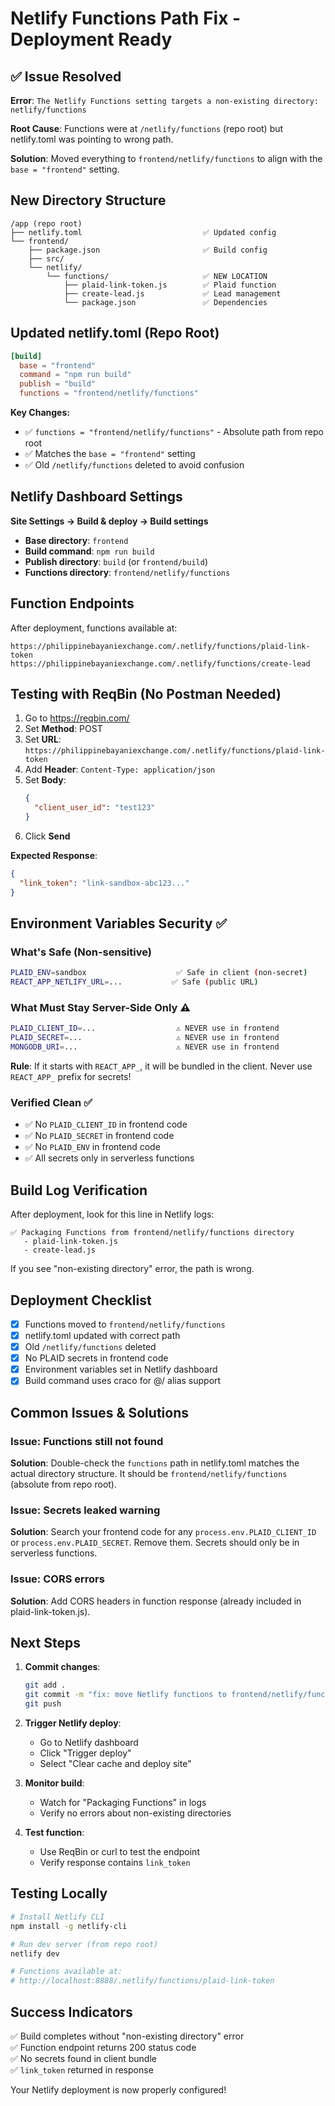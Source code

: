 # Netlify Functions Path Fix - Deployment Ready

## ✅ Issue Resolved

**Error**: `The Netlify Functions setting targets a non-existing directory: netlify/functions`

**Root Cause**: Functions were at `/netlify/functions` (repo root) but netlify.toml was pointing to wrong path.

**Solution**: Moved everything to `frontend/netlify/functions` to align with the `base = "frontend"` setting.

## New Directory Structure

```
/app (repo root)
├── netlify.toml                           ✅ Updated config
└── frontend/
    ├── package.json                       ✅ Build config
    ├── src/
    └── netlify/
        └── functions/                     ✅ NEW LOCATION
            ├── plaid-link-token.js        ✅ Plaid function
            ├── create-lead.js             ✅ Lead management
            └── package.json               ✅ Dependencies
```

## Updated netlify.toml (Repo Root)

```toml
[build]
  base = "frontend"
  command = "npm run build"
  publish = "build"
  functions = "frontend/netlify/functions"
```

**Key Changes:**
- ✅ `functions = "frontend/netlify/functions"` - Absolute path from repo root
- ✅ Matches the `base = "frontend"` setting
- ✅ Old `/netlify/functions` deleted to avoid confusion

## Netlify Dashboard Settings

**Site Settings → Build & deploy → Build settings**

- **Base directory**: `frontend`
- **Build command**: `npm run build`
- **Publish directory**: `build` (or `frontend/build`)
- **Functions directory**: `frontend/netlify/functions`

## Function Endpoints

After deployment, functions available at:

```
https://philippinebayaniexchange.com/.netlify/functions/plaid-link-token
https://philippinebayaniexchange.com/.netlify/functions/create-lead
```

## Testing with ReqBin (No Postman Needed)

1. Go to https://reqbin.com/
2. Set **Method**: POST
3. Set **URL**: `https://philippinebayaniexchange.com/.netlify/functions/plaid-link-token`
4. Add **Header**: `Content-Type: application/json`
5. Set **Body**:
   ```json
   {
     "client_user_id": "test123"
   }
   ```
6. Click **Send**

**Expected Response**:
```json
{
  "link_token": "link-sandbox-abc123..."
}
```

## Environment Variables Security ✅

### What's Safe (Non-sensitive)
```bash
PLAID_ENV=sandbox                    ✅ Safe in client (non-secret)
REACT_APP_NETLIFY_URL=...           ✅ Safe (public URL)
```

### What Must Stay Server-Side Only ⚠️
```bash
PLAID_CLIENT_ID=...                  ⚠️ NEVER use in frontend
PLAID_SECRET=...                     ⚠️ NEVER use in frontend
MONGODB_URI=...                      ⚠️ NEVER use in frontend
```

**Rule**: If it starts with `REACT_APP_`, it will be bundled in the client. Never use `REACT_APP_` prefix for secrets!

### Verified Clean ✅

- ✅ No `PLAID_CLIENT_ID` in frontend code
- ✅ No `PLAID_SECRET` in frontend code
- ✅ No `PLAID_ENV` in frontend code
- ✅ All secrets only in serverless functions

## Build Log Verification

After deployment, look for this line in Netlify logs:

```
✅ Packaging Functions from frontend/netlify/functions directory
   - plaid-link-token.js
   - create-lead.js
```

If you see "non-existing directory" error, the path is wrong.

## Deployment Checklist

- [x] Functions moved to `frontend/netlify/functions`
- [x] netlify.toml updated with correct path
- [x] Old `/netlify/functions` deleted
- [x] No PLAID secrets in frontend code
- [x] Environment variables set in Netlify dashboard
- [x] Build command uses craco for @/ alias support

## Common Issues & Solutions

### Issue: Functions still not found
**Solution**: Double-check the `functions` path in netlify.toml matches the actual directory structure. It should be `frontend/netlify/functions` (absolute from repo root).

### Issue: Secrets leaked warning
**Solution**: Search your frontend code for any `process.env.PLAID_CLIENT_ID` or `process.env.PLAID_SECRET`. Remove them. Secrets should only be in serverless functions.

### Issue: CORS errors
**Solution**: Add CORS headers in function response (already included in plaid-link-token.js).

## Next Steps

1. **Commit changes**:
   ```bash
   git add .
   git commit -m "fix: move Netlify functions to frontend/netlify/functions"
   git push
   ```

2. **Trigger Netlify deploy**:
   - Go to Netlify dashboard
   - Click "Trigger deploy"
   - Select "Clear cache and deploy site"

3. **Monitor build**:
   - Watch for "Packaging Functions" in logs
   - Verify no errors about non-existing directories

4. **Test function**:
   - Use ReqBin or curl to test the endpoint
   - Verify response contains `link_token`

## Testing Locally

```bash
# Install Netlify CLI
npm install -g netlify-cli

# Run dev server (from repo root)
netlify dev

# Functions available at:
# http://localhost:8888/.netlify/functions/plaid-link-token
```

## Success Indicators

✅ Build completes without "non-existing directory" error  
✅ Function endpoint returns 200 status code  
✅ No secrets found in client bundle  
✅ `link_token` returned in response  

Your Netlify deployment is now properly configured!
